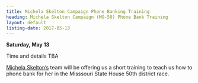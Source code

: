 ```yaml
---
title: Michela Skelton Campaign Phone Banking Training
heading: Michela Skelton Campaign (MO-50) Phone Bank Training
layout: default
listing-date: 2017-05-13
---
```


**Saturday, May 13**

Time and details TBA

[Michela Skelton’s](http://www.michelaskelton.com/) team will be offering us a short training to teach us how to phone bank for her in the Misssouri State House 50th district race.